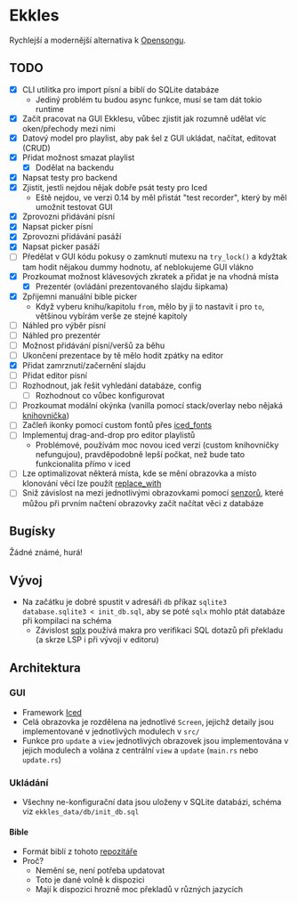 # Ekkles

Rychlejší a modernější alternativa k [Opensongu](https://opensong.org/).

## TODO

- [X] CLI utilitka pro import písní a biblí do SQLite databáze
  - Jediný problém tu budou async funkce, musí se tam dát tokio runtime
- [X] Začít pracovat na GUI Ekklesu, vůbec zjistit jak rozumně udělat víc oken/přechody mezi nimi
- [X] Datový model pro playlist, aby pak šel z GUI ukládat, načítat, editovat (CRUD)
- [X] Přidat možnost smazat playlist
  - [X] Dodělat na backendu
- [X] Napsat testy pro backend
- [X] Zjistit, jestli nejdou nějak dobře psát testy pro Iced
  - Eště nejdou, ve verzi 0.14 by měl přistát "test recorder", který by měl umožnit testovat GUI
- [X] Zprovozni přidávání písní
- [X] Napsat picker písní
- [X] Zprovozni přidávání pasáží
- [X] Napsat picker pasáží
- [ ] Předělat v GUI kódu pokusy o zamknutí mutexu na `try_lock()` a kdyžtak tam hodit nějakou dummy hodnotu, ať neblokujeme GUI vlákno
- [X] Prozkoumat možnost klávesových zkratek a přidat je na vhodná místa
  - [X] Prezentér (ovládání prezentovaného slajdu šipkama)
- [X] Zpřijemni manuální bible picker
  - Když vyberu knihu/kapitolu `from`, mělo by ji to nastavit i pro `to`, většinou vybírám verše ze stejné kapitoly
- [ ] Náhled pro výběr písní
- [ ] Náhled pro prezentér
- [ ] Možnost přidávání písní/veršů za běhu
- [ ] Ukončení prezentace by tě mělo hodit zpátky na editor
- [X] Přidat zamrznutí/začernění slajdu
- [ ] Přidat editor písní
- [ ] Rozhodnout, jak řešit vyhledání databáze, config
  - [ ] Rozhodnout co vůbec konfigurovat
- [ ] Prozkoumat modální okýnka (vanilla pomocí stack/overlay nebo nějaká [knihovnička](https://github.com/pml68/iced_dialog))
- [ ] Začleň ikonky pomocí custom fontů přes [iced_fonts](https://github.com/Redhawk18/iced_fonts)
- [ ] Implementuj drag-and-drop pro editor playlistů
  - Problémové, používám moc novou iced verzi (custom knihovničky nefungujou), pravděpodobně lepší počkat, než bude tato funkcionalita přímo v iced
- [ ] Lze optimalizovat některá místa, kde se mění obrazovka a místo klonování věcí lze použít [replace_with](https://docs.rs/replace_with/latest/replace_with/)
- [ ] Sniž závislost na mezi jednotlivými obrazovkami pomocí [senzorů](https://docs.iced.rs/iced/widget/sensor/struct.Sensor.html), které můžou při prvním načtení obrazovky začít načítat věci z databáze

## Bugísky
Žádné známé, hurá!

## Vývoj

- Na začátku je dobré spustit v adresáři `db` příkaz `sqlite3 database.sqlite3 < init_db.sql`, aby se poté `sqlx` mohlo ptát databáze při kompilaci na schéma
  - Závislost [sqlx](https://github.com/launchbadge/sqlx/tree/main?tab=readme-ov-file#compile-time-verification) používá makra pro verifikaci SQL dotazů při překladu (a skrze LSP i při vývoji v editoru)

## Architektura

### GUI

- Framework [Iced](https://iced.rs/)
- Celá obrazovka je rozdělena na jednotlivé `Screen`, jejichž detaily jsou implementované v jednotlivých modulech v `src/`
- Funkce pro `update` a `view` jednotlivých obrazovek jsou implementována v jejich modulech a volána z centrální `view` a `update` (`main.rs` nebo `update.rs`)

### Ukládání

- Všechny ne-konfigurační data jsou uloženy v SQLite databázi, schéma viz `ekkles_data/db/init_db.sql`

#### Bible

- Formát biblí z tohoto [repozitáře](https://github.com/Beblia/Holy-Bible-XML-Format/tree/master#)
- Proč?
  - Nemění se, není potřeba updatovat
  - Toto je dané volně k dispozici
  - Mají k dispozici hrozně moc překladů v různých jazycích
